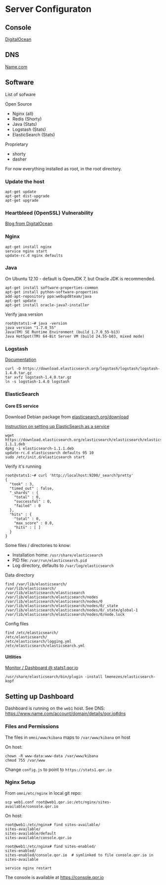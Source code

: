 # Server Configuraton

## Console

[DigitalOcean](https://cloud.digitalocean.com/droplets)

## DNS

[Name.com](https://www.name.com/account/domain/details/qor.io#dns)


## Software

List of sofware

Open Source

- Nginx (all)
- Redis (Shorty)
- Java (Stats)
- Logstash (Stats)
- ElasticSearch (Stats)

Proprietary

- shorty
- dasher

For now everything installed as root, in the root directory.


### Update the host

```
apt-get update
apt-get dist-upgrade
apt-get upgrade
```

### Heartbleed (OpenSSL) Vulnerability

[Blog from DigitalOcean](https://www.digitalocean.com/community/articles/how-to-protect-your-server-against-the-heartbleed-openssl-vulnerability)

### Nginx

```
apt-get install nginx
service nginx start
update-rc.d nginx defaults
```

### Java
On Ubuntu 12.10 - default is OpenJDK 7, but Oracle JDK is recommended.

```
apt-get install software-properties-common
apt-get install python-software-properties
add-apt-repository ppa:webupd8team/java
apt-get update
apt-get install oracle-java7-installer
```

Verify java version

```
root@stats1:~# java -version
java version "1.7.0_55"
Java(TM) SE Runtime Environment (build 1.7.0_55-b13)
Java HotSpot(TM) 64-Bit Server VM (build 24.55-b03, mixed mode)
```

### Logstash

[Documentation](http://logstash.net/docs/1.4.0/tutorials/getting-started-with-logstash)

```
curl -O https://download.elasticsearch.org/logstash/logstash/logstash-1.4.0.tar.gz
tar xvfz logstash-1.4.0.tar.gz
ln -s logstash-1.4.0 logstash
```

### ElasticSearch

#### Core ES service

Download Debian package from [elasticsearch.org/download](http://www.elasticsearch.org/download/)

[Instruction on setting up ElasticSearch as a service](http://www.elasticsearch.org/guide/en/elasticsearch/reference/current/setup-service.html)

```
wget https://download.elasticsearch.org/elasticsearch/elasticsearch/elasticsearch-1.1.1.deb
dpkg -i elasticsearch-1.1.1.deb
update-rc.d elasticsearch defaults 95 10
sudo /etc/init.d/elasticsearch start
```

Verify it's running

```
root@stats1:~# curl 'http://localhost:9200/_search?pretty'
{
  "took" : 3,
  "timed_out" : false,
  "_shards" : {
    "total" : 0,
    "successful" : 0,
    "failed" : 0
  },
  "hits" : {
    "total" : 0,
    "max_score" : 0.0,
    "hits" : [ ]
  }
}
```

Some files / directories to know:

- Installation home: `/usr/share/elasticsearch`
- PID file:  `/var/run/elasticsearch.pid`
- Log directory, defaults to `/var/log/elasticsearch`

Data directory

```
find /var/lib/elasticsearch/
/var/lib/elasticsearch/
/var/lib/elasticsearch/elasticsearch
/var/lib/elasticsearch/elasticsearch/nodes
/var/lib/elasticsearch/elasticsearch/nodes/0
/var/lib/elasticsearch/elasticsearch/nodes/0/_state
/var/lib/elasticsearch/elasticsearch/nodes/0/_state/global-1
/var/lib/elasticsearch/elasticsearch/nodes/0/node.lock
```

Config files
```
find /etc/elasticsearch/
/etc/elasticsearch/
/etc/elasticsearch/logging.yml
/etc/elasticsearch/elasticsearch.yml
```

#### Uitlities

[Monitor / Dashboard @ stats1.qor.io](http://stats1.qor.io:9200/_plugin/kopf/)

```
/usr/share/elasticsearch/bin/plugin -install lmenezes/elasticsearch-kopf
```

## Setting up Dashboard

Dashboard is running on the `web1` host.  See DNS: https://www.name.com/account/domain/details/qor.io#dns

### Files and Permissions

The files in `omni/www/kibana` maps to `/var/www/kibana` on host

On host:

```
chown -R www-data:www-data /var/www/kibana
chmod 755 /var/www
```

Change `config.js` to point to `https://stats1.qor.io`

### Nginx Setup

From `omni/etc/nginx` in local git repo:

```
scp web1.conf root@web1.qor.io:/etc/nginx/sites-available/console.qor.io
```
On host:
```
root@web1:/etc/nginx# find sites-available/
sites-available/
sites-available/default
sites-available/console.qor.io

root@web1:/etc/nginx# find sites-enabled/
sites-enabled/
sites-enabled/console.qor.io  # symlinked to file console.qor.io in sites-available
```

```
service nginx restart
```

The console is available at https://console.qor.io
